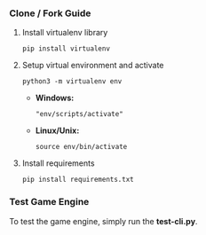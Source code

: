 ### Clone / Fork Guide

1. Install virtualenv library
   
   ```
   pip install virtualenv
   ```

2. Setup virtual environment and activate
   
   ```
   python3 -m virtualenv env
   ```

   - **Windows:**

		```
        "env/scripts/activate"
		```

   - **Linux/Unix:** 

		```
		source env/bin/activate
		```

3. Install requirements
   
   ```
   pip install requirements.txt
   ```

### Test Game Engine

To test the game engine, simply run the **test-cli.py**.